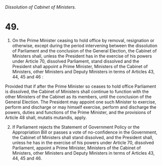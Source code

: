 *Dissolution of Cabinet of Ministers.*

# 49.

1. On the Prime Minister ceasing to hold office by removal, resignation or otherwise, except during the period intervening between the dissolution of Parliament and the conclusion of the General Election, the Cabinet of Ministers shall, unless the President has in the exercise of his powers under Article 70, dissolved Parliament, stand dissolved and the President shall appoint a Prime Minister, Ministers of the Cabinet of Ministers, other Ministers and Deputy Ministers in terms of Articles 43, 44, 45 and 46 :

Provided that if after the Prime Minister so ceases to hold office Parliament is dissolved, the Cabinet of Ministers shall continue to function with the other Ministers of the Cabinet as its members, until the conclusion of the General Election. The President may appoint one such Minister to exercise, perform and discharge or may himself exercise, perform and discharge the powers, duties and functions of the Prime Minister, and the provisions of Article 48 shall, mutatis mutandis, apply.

2. If Parliament rejects the Statement of Government Policy or the Appropriation Bill or passes a vote of no-confidence in the Government, the Cabinet of Ministers shall stand dissolved, and the President shall, unless he has in the exercise of his powers under Article 70, dissolved Parliament, appoint a Prime Minister, Ministers of the Cabinet of Ministers, other Ministers and Deputy Ministers in terms of Articles 43, 44, 45 and 46.
